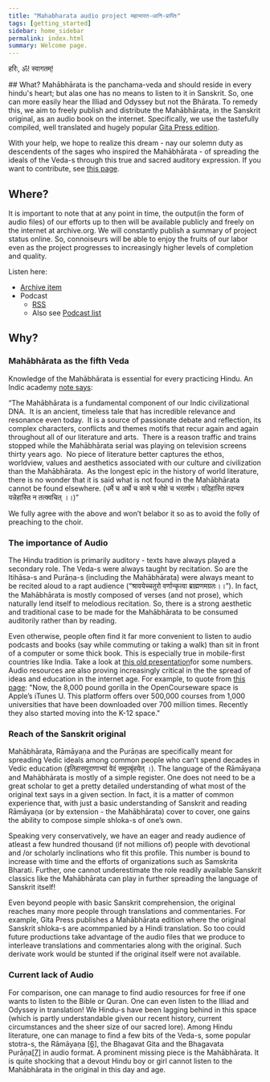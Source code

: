 ```yaml
---
title: "Mahabharata audio project महाभारत-ध्वनि-प्राप्तिः"
tags: [getting_started]
sidebar: home_sidebar
permalink: index.html
summary: Welcome page.
---
```


हरिः, ॐ! स्वागतम्!

##‌ What?
Mahābhārata is the panchama-veda and should reside in every hindu's heart; but alas one has no means to listen to it in Sanskrit. So, one can more easily hear the Illiad and Odyssey but not the Bhārata. To remedy this, we aim to freely publish and distribute the Mahābhārata, in the Sanskrit original, as an audio book on the internet. Specifically, we use the tastefully compiled, well translated and hugely popular [Gita Press edition](https://archive.org/search.php?query=Ramanarayanadatta%20astri). 

With your help, we hope to realize this dream - nay our solemn duty as descendents of the sages who inspired the Mahābhārata - of spreading the ideals of the Veda-s through this true and sacred auditory expression. If you want to contribute, see [this page](how.md).


## Where?
It is important to note that at any point in time, the output(in the form of audio files) of our efforts up to then will be available publicly and freely on the internet at archive.org. We will constantly publish a summary of project status online. So, connoiseurs will be able to enjoy the fruits of our labor even as the project progresses to increasingly higher levels of completion and quality.

Listen here:

- [Archive item](https://archive.org/details/mahAbhArata-mUla-paThanam-GP)
- Podcast
  - [RSS](http://api.vedavaapi.org/scala/podcasts/v1/archiveRequests?archiveRequestUri=https%3A%2F%2Fgithub.com%2Fsanskrit-coders%2Frss-feeds%2Fraw%2Fmaster%2Ffeeds%2Fsa%2FrequestJsons%2FmahAbhArata-mUla-paThanam.json)
  - Also see [Podcast list](https://docs.google.com/spreadsheets/d/1KMhtMaHCQpucqxH3aVcmYmPvQyV9vmunvckV2ARvD4M/edit#gid=0)

## Why?

### Mahābhārata as the fifth Veda

Knowledge of the Mahābhārata is essential for every practicing Hindu. An Indic academy [note says](https://www.google.com/url?q=http://www.indictoday.com/events/launches/veda-vyasa-endowment-for-mahabharata-studies/&sa=D&ust=1536608308704000):

“The Mahābhārata is a fundamental component of our Indic civilizational DNA.  It is an ancient, timeless tale that has incredible relevance and resonance even today.  It is a source of passionate debate and reflection, its complex characters, conflicts and themes motifs that recur again and again throughout all of our literature and arts.  There is a reason traffic and trains stopped while the Mahābhārata serial was playing on television screens thirty years ago.  No piece of literature better captures the ethos, worldview, values and aesthetics associated with our culture and civilization than the Mahābhārata.  As the longest epic in the history of world literature, there is no wonder that it is said what is not found in the Mahābhārata cannot be found elsewhere. (धर्मे च अर्थे च कामे च मोक्षे च भरतर्षभ। यदिहास्ति तदन्यत्र यन्नेहास्ति न तत्क्वचित् ।।)”

We fully agree with the above and won’t belabor it so as to avoid the folly of preaching to the choir.

### The importance of Audio

The Hindu tradition is primarily auditory - texts have always played a secondary role. The Veda-s were always taught by recitation. So are the Itihāsa-s and Purāṇa-s (including the Mahābhārata) were always meant to be recited aloud to a rapt audience (“श्रावयेच्चतुरो वर्णान्कृत्वा ब्राह्मणमग्रतः।।”). In fact, the Mahābhārata is mostly composed of verses (and not prose), which naturally lend itself to melodious recitation. So, there is a strong aesthetic and traditional case to be made for the Mahābhārata to be consumed auditorily rather than by reading.

Even otherwise, people often find it far more convenient to listen to audio podcasts and books (say while commuting or taking a walk) than sit in front of a computer or some thick book. This is especially true in mobile-first countries like India. Take a look at [this old presentation](https://www.google.com/url?q=https://www.slideshare.net/HubSpot/an-introduction-to-podcasting-47122931&sa=D&ust=1536608308705000)for some numbers. Audio resources are also proving increasingly critical in the the spread of ideas and education in the internet age. For example, to quote from [this page](https://www.google.com/url?q=https://www.quora.com/What-current-popular-careers-will-die-out-soon/answer/Chineze-Ndukwe?share%3D5a5a8511%26srid%3Dv443&sa=D&ust=1536608308706000): "Now, the 8,000 pound gorilla in the OpenCourseware space is Apple’s iTunes U. This platform offers over 500,000 courses from 1,000 universities that have been downloaded over 700 million times. Recently they also started moving into the K-12 space."

### Reach of the Sanskrit original

Mahābhārata, Rāmāyaṇa and the Purāṇas are specifically meant for spreading Vedic ideals among common people who can’t spend decades in Vedic education (इतिहासपुराणाभ्यां वेदं समुपबृंहयेत् ।). The language of the Rāmāyaṇa and Mahābhārata is mostly of a simple register. One does not need to be a great scholar to get a pretty detailed understanding of what most of the original text says in a given section. In fact, it is a matter of common experience that, with just a basic understanding of Sanskrit and reading Rāmāyaṇa (or by extension - the Mahābhārata) cover to cover, one gains the ability to compose simple shloka-s of one’s own.

Speaking very conservatively, we have an eager and ready audience of atleast a few hundred thousand (if not millions of) people with devotional and /or scholarly inclinations who fit this profile. This number is bound to increase with time and the efforts of organizations such as Samskrita Bharati. Further, one cannot underestimate the role readily available Sanskrit classics like the Mahābhārata can play in further spreading the language of Sanskrit itself!

Even beyond people with basic Sanskrit comprehension, the original reaches many more people through translations and commentaries. For example, Gita Press publishes a Mahābhārata edition where the original Sanskrit shloka-s are acommpanied by a Hindi translation. So too could future productions take advantage of the audio files that we produce to interleave translations and commentaries along with the original. Such derivate work would be stunted if the original itself were not available.

### Current lack of Audio

For comparison, one can manage to find audio resources for free if one wants to listen to the Bible or Quran. One can even listen to the Illiad and Odyssey in translation! We Hindu-s have been lagging behind in this space (which is partly understandable given our recent history, current circumstances and the sheer size of our sacred lore). Among Hindu literature, one can manage to find a few bits of the Veda-s, some popular stotra-s, the Rāmāyaṇa [\[6\]](https://archive.org/details/Ramayana-recitation-Sriram-harisItArAmamUrti-Ghanapaati-v2), the Bhagavat Gita and the Bhagavata Purāṇa[\[7\]](https://archive.org/details/Shrimad-Bhagawat-Samhita-sanskrit/01skandha01/BH-samhita-01-03.mp3) in audio format. A prominent missing piece is the Mahābhārata. It is quite shocking that a devout Hindu boy or girl cannot listen to the Mahābhārata in the original in this day and age.
